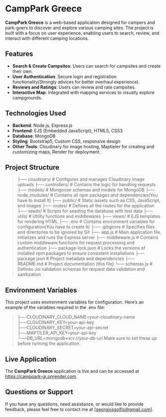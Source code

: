 # CampPark Greece

**CampPark Greece** is a web-based application designed for campers and park-goers to discover
  and explore various camping sites. The project is built with a focus on user experience, 
  enabling users to search, review, and interact with different camping locations.

## Features
- **Search & Create Campsites**: Users can search for campsites and create their own.
- **User Authentication**: Secure login and registration functionality(Strongly advices for better overhaul experience).
- **Reviews and Ratings**: Users can review and rate campsites.
- **Interactive Map**: Integrated with mapping services to visually explore campgrounds.

## Technologies Used
- **Backend**: Node.js, Express.js
- **Frontend**: EJS (Embedded JavaScript), HTML5, CSS3
- **Database**: MongoDB
- **Styling**: Bootstrap5, Custom CSS, responsive design
- **Other Tools**: Cloudinary for image hosting, Maptieler for creating and customizing maps, Render for deployment. 

## Project Structure
>├── cloudinary/                   # Configures and manages Cloudinary image uploads
>├── controllers/                  # Contains the logic for handling requests  
>├── models/                       # Mongoose schemas and models for MongoDB
>├── node_modules/                 # Contains all npm packages and dependencies(You have to install it)
>├── public/                       # Static assets such as CSS, JavaScript, and images
>├── routes/                       # Defines all the routes for the application
>├── seeds/                        # Scripts for seeding the database with test data
>├── utils/                        # Utility functions and middlewares 
>├── views/                        # EJS templates for rendering HTML
>├── .env                          # Contains environment variables for configuration(You have to create it)
>├── .gitignore                    # Specifies files and directories to be ignored by Git
>├── app.js                        # Main application file, initializes and runs the Express server
>├── middleware.js                 # Contains custom middleware functions for request processing and authentication
>├── package-lock.json             # Locks the versions of installed npm packages to ensure consistent installations
>├── package.json                  # Project metadata and dependencies
>├── README.md                     # Project documentation (this file)
>└── schemas.js                    # Defines Joi validation schemas for request data validation and sanitization

## Environment Variables
This project uses environment variables for configuration. Here’s an example of the variables required in the .env file:
>├──CLOUDINARY_CLOUD_NAME=your-cloudinary-name
>├──CLOUDINARY_KEY=your-api-key
>├──CLOUDINARY_SECRET=your-api-secret
>├──MAPTILER_API_KEY=your-api-key
>└──DB_URL=mongodb+srv://your-db-url
Make sure to set these up before running the application.

## Live Application
The **CampPark Greece** application is live and can be accessed at https://camppark-gr.onrender.com.

## Questions or Support
If you have any questions, need assistance, or would like to provide feedback, please feel free to contact me at [georgiosgolfis@gmail.com].
